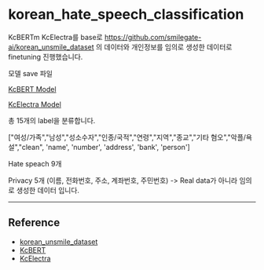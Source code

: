 # korean_hate_speech_classification

KcBERTm KcElectra를 base로 https://github.com/smilegate-ai/korean_unsmile_dataset 의 데이터와 개인정보를 임의로 생성한 데이터로 finetuning 진행했습니다.  

모델 save 파일

[KcBERT Model](https://huggingface.co/momo/KcBERT-base_Hate_speech_Privacy_Detection)

[KcElectra Model](https://huggingface.co/momo/KcELECTRA-base_Hate_speech_Privacy_Detection)


총 15개의 label을 분류합니다.

["여성/가족","남성","성소수자","인종/국적","연령","지역","종교","기타 혐오","악플/욕설","clean", 'name', 'number', 'address', 'bank', 'person']

Hate speach 9개

Privacy 5개 (이름, 전화번호, 주소, 계좌번호, 주민번호)  -> Real data가 아니라 임의로 생성한 데이터 입니다. 

-------
## Reference
- [korean_unsmile_dataset](https://github.com/smilegate-ai/korean_unsmile_dataset)
- [KcBERT](https://github.com/Beomi/KcBERT)
- [KcElectra](https://github.com/Beomi/KcELECTRA)
